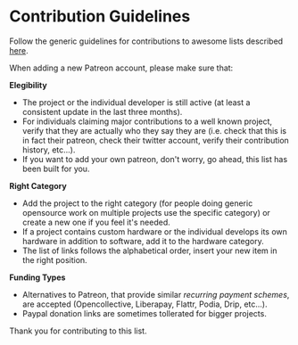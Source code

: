 # Contribution Guidelines

Follow the generic guidelines for contributions to awesome lists described [here](https://github.com/sindresorhus/awesome/blob/master/contributing.md).

When adding a new Patreon account, please make sure that:

**Elegibility**
* The project or the individual developer is still active (at least a consistent update in the last three months).
* For individuals claiming major contributions to a well known project, verify that they are actually who they say they are (i.e. check that this is in fact their patreon, check their twitter account, verify their contribution history, etc...).
* If you want to add your own patreon, don't worry, go ahead, this list has been built for you.

**Right Category**
* Add the project to the right category (for people doing generic opensource work on multiple projects use the specific category) or create a new one if you feel it's needed. 
* If a project contains custom hardware or the individual develops its own hardware in addition to software, add it to the hardware category.
* The list of links follows the alphabetical order, insert your new item in the right position.

**Funding Types**
* Alternatives to Patreon, that provide similar *recurring payment schemes*, are accepted (Opencollective, Liberapay, Flattr, Podia, Drip, etc...).
* Paypal donation links are sometimes tollerated for bigger projects.


Thank you for contributing to this list.
